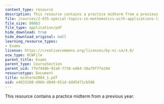 ```yaml
---
content_type: resource
description: This resource contains a practice midterm from a previous year.
file: /courses/2-035-special-topics-in-mathematics-with-applications-linear-algebra-and-the-calculus-of-variations-spring-2007/e4833108d9bbd848651dddd5471cb586_midterm2004_1.pdf
file_size: 80863
file_type: application/pdf
hide_download: true
hide_download_original: null
learning_resource_types:
- Exams
license: https://creativecommons.org/licenses/by-nc-sa/4.0/
ocw_type: OCWFile
parent_title: Exams
parent_type: CourseSection
parent_uid: 7fe7448b-91a0-7738-ed64-38a79fffe29d
resourcetype: Document
title: midterm2004_1.pdf
uid: e4833108-d9bb-d848-651d-ddd5471cb586
---
```

This resource contains a practice midterm from a previous year.